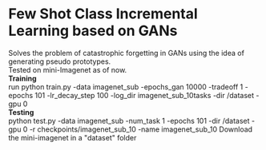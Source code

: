 # Few Shot Class Incremental Learning based on GANs  
Solves the problem of catastrophic forgetting in GANs using the idea of generating pseudo prototypes.  
Tested on mini-Imagenet as of now.  
**Training**  
run python train.py -data imagenet_sub -epochs_gan 10000 -tradeoff 1 -epochs 101 -lr_decay_step 100 -log_dir imagenet_sub_10tasks -dir /dataset -gpu 0  
**Testing**  
python test.py -data imagenet_sub -num_task 1 -epochs 101 -dir /dataset -gpu 0 -r checkpoints/imagenet_sub_10 -name imagenet_sub_10
Download the mini-imagenet in a "dataset" folder





